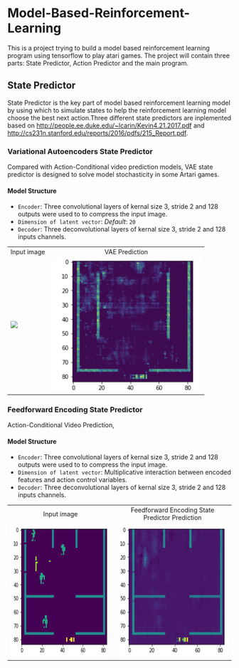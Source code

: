 # Model-Based-Reinforcement-Learning
This is a project trying to build a model based reinforcement learning program using tensorflow to play atari games. The project will contain three parts: State Predictor, Action Predictor and the main program.

## State Predictor
State Predictor is the key part of model based reinforcement learning model by using which to simulate states to help the reinforcement learning model choose the best next action.Three different state predictors are inplemented based on http://people.ee.duke.edu/~lcarin/Kevin4.21.2017.pdf and http://cs231n.stanford.edu/reports/2016/pdfs/215_Report.pdf.

### Variational Autoencoders State Predictor
Compared with Action-Conditional video prediction models, VAE state predictor is designed to solve model stochasticity in some Artari games.

#### Model Structure
* `Encoder`: Three convolutional layers of kernal size 3, stride 2 and 128 outputs were used to to compress the input image.
* `Dimension of latent vector`: *Default*: `20`
* `Decoder`: Three deconvolutional layers of kernal size 3, stride 2 and 128 inputs channels.

<table align='center'>
<tr align='center'>
<td> Input image </td>
<td> VAE Prediction </td>
</tr>
<tr>
<td><img src = 'https://user-images.githubusercontent.com/31879289/43647852-6efd8044-976b-11e8-8542-369de79bcd40.png' height = '300px'>
<td><img src = 'https://github.com/waynecai2/Model-Based-Reinforcement-Learning/blob/master/VAE%20Predictions.png' height = '300px'>
</tr>
</table>

### Feedforward Encoding State Predictor
Action-Conditional Video Prediction,

#### Model Structure
* `Encoder`: Three convolutional layers of kernal size 3, stride 2 and 128 outputs were used to to compress the input image.
* `Dimension of latent vector`: Multiplicative interaction between encoded features and action control variables.
* `Decoder`: Three deconvolutional layers of kernal size 3, stride 2 and 128 inputs channels.

<table align='center'>
<tr align='center'>
<td> Input image </td>
<td> Feedforward Encoding State Predictor Prediction </td>
</tr>
<tr>
<td><img src = 'https://github.com/waynecai2/Model-Based-Reinforcement-Learning/blob/Update/FNN%20Original%20Image.png' height = '300px'>
<td><img src = 'https://github.com/waynecai2/Model-Based-Reinforcement-Learning/blob/Update/FNN%20Prediction.png' height = '300px'>
</tr>
</table>
